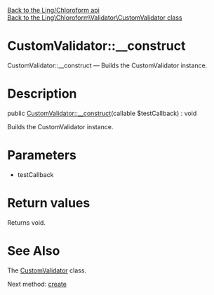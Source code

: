 [Back to the Ling/Chloroform api](https://github.com/lingtalfi/Chloroform/blob/master/doc/api/Ling/Chloroform.md)<br>
[Back to the Ling\Chloroform\Validator\CustomValidator class](https://github.com/lingtalfi/Chloroform/blob/master/doc/api/Ling/Chloroform/Validator/CustomValidator.md)


CustomValidator::__construct
================



CustomValidator::__construct — Builds the CustomValidator instance.




Description
================


public [CustomValidator::__construct](https://github.com/lingtalfi/Chloroform/blob/master/doc/api/Ling/Chloroform/Validator/CustomValidator/__construct.md)(callable $testCallback) : void




Builds the CustomValidator instance.




Parameters
================


- testCallback

    


Return values
================

Returns void.








See Also
================

The [CustomValidator](https://github.com/lingtalfi/Chloroform/blob/master/doc/api/Ling/Chloroform/Validator/CustomValidator.md) class.

Next method: [create](https://github.com/lingtalfi/Chloroform/blob/master/doc/api/Ling/Chloroform/Validator/CustomValidator/create.md)<br>


